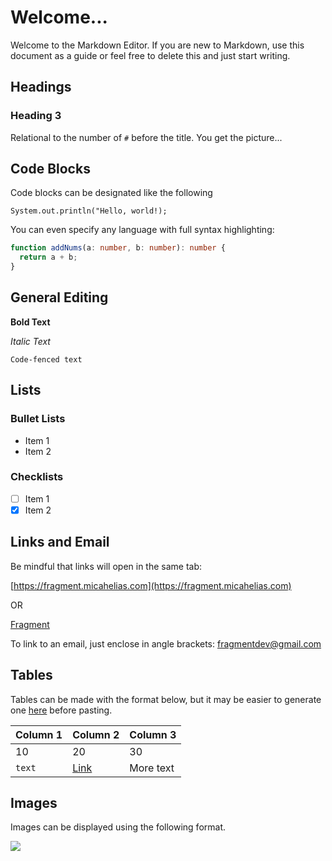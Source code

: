 # Welcome...

Welcome to the Markdown Editor. If you are new to Markdown, use this document as a guide or feel free to delete this and just start writing.

## Headings

### Heading 3

Relational to the number of `#` before the title. You get the picture...


## Code Blocks

Code blocks can be designated like the following

```
System.out.println("Hello, world!);
```

You can even specify any language with full syntax highlighting:

```typescript
function addNums(a: number, b: number): number {
  return a + b;
}
```

## General Editing

**Bold Text**

*Italic Text*

`Code-fenced text`


## Lists

### Bullet Lists

- Item 1
- Item 2

### Checklists

- [ ] Item 1
- [x] Item 2

## Links and Email

Be mindful that links will open in the same tab:

[https://fragment.micahelias.com](https://fragment.micahelias.com)

OR

[Fragment](https://fragment.micahelias.com)

To link to an email, just enclose in angle brackets: <fragmentdev@gmail.com>

## Tables

Tables can be made with the format below, but it may be easier to generate one [here](https://www.tablesgenerator.com/markdown_tables) before pasting.

| Column 1 | Column 2                   | Column 3  |
|----------|----------------------------|-----------|
| 10       | 20                         | 30        |
| `text`   | [Link](https://google.com) | More text |


## Images

Images can be displayed using the following format. 

![](https://cdn.pixabay.com/photo/2015/04/23/22/00/tree-736885__480.jpg)




